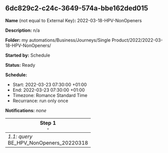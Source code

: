 ## 6dc829c2-c24c-3649-574a-bbe162ded015

**Name** (not equal to External Key)**:** 2022-03-18-HPV-NonOpeners

**Description:** n/a

**Folder:** my automations/Business/Journeys/Single Product/2022/2022-03-18-HPV-NonOpeners/

**Started by:** Schedule

**Status:** Ready

**Schedule:**

* Start: 2022-03-23 07:30:00 +01:00
* End: 2022-03-23 07:30:00 +01:00
* Timezone: Romance Standard Time
* Recurrance: run only once

**Notifications:** _none_


| Step 1<br>_<small>-</small>_ |
| --- |
| _1.1: query_<br>BE_HPV_NonOpeners_20220318 |

